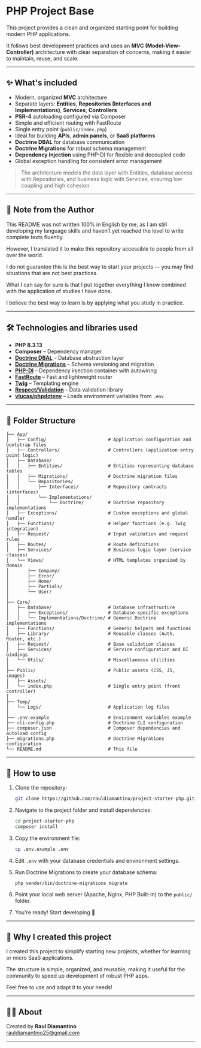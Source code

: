# PHP Project Base

This project provides a clean and organized starting point for building modern PHP applications.

It follows best development practices and uses an **MVC (Model-View-Controller)** architecture with clear separation of concerns, making it easier to maintain, reuse, and scale.

---

## ✨ What's included

* Modern, organized **MVC** architecture  
* Separate layers: **Entities**, **Repositories (Interfaces and Implementations)**, **Services**, **Controllers**  
* **PSR-4** autoloading configured via Composer  
* Simple and efficient routing with FastRoute  
* Single entry point (`public/index.php`)  
* Ideal for building **APIs**, **admin panels**, or **SaaS platforms**  
* **Doctrine DBAL** for database communication  
* **Doctrine Migrations** for robust schema management  
* **Dependency Injection** using PHP-DI for flexible and decoupled code  
* Global exception handling for consistent error management  

> The architecture models the data layer with Entities, database access with Repositories, and business logic with Services, ensuring low coupling and high cohesion.

---

## 📝 Note from the Author

This README was not written 100% in English by me, as I am still developing my language skills and haven’t yet reached the level to write complete texts fluently.

However, I translated it to make this repository accessible to people from all over the world.

I do not guarantee this is the best way to start your projects — you may find situations that are not best practices.

What I can say for sure is that I put together everything I know combined with the application of studies I have done.

I believe the best way to learn is by applying what you study in practice.


---

## 🛠️ Technologies and libraries used

* **PHP 8.3.13**  
* **Composer** – Dependency manager  
* [**Doctrine DBAL**](https://www.doctrine-project.org/projects/dbal.html) – Database abstraction layer  
* [**Doctrine Migrations**](https://www.doctrine-project.org/projects/migrations.html) – Schema versioning and migration  
* [**PHP-DI**](https://php-di.org/) – Dependency injection container with autowiring  
* [**FastRoute**](https://github.com/nikic/FastRoute) – Fast and lightweight router  
* [**Twig**](https://twig.symfony.com/) – Templating engine  
* [**Respect/Validation**](https://respect-validation.readthedocs.io/) – Data validation library  
* [**vlucas/phpdotenv**](https://github.com/vlucas/phpdotenv) – Loads environment variables from `.env`

---

## 📁 Folder Structure

```
├── App/
│   ├── Config/                       # Application configuration and bootstrap files
│   ├── Controllers/                  # Controllers (application entry point logic)
│   ├── Database/
│   │   ├── Entities/                 # Entities representing database tables
│   │   ├── Migrations/               # Doctrine migration files
│   │   └── Repositories/
│   │       ├── Interfaces/           # Repository contracts (interfaces)
│   │       └── Implementations/
│   │           └── Doctrine/         # Doctrine repository implementations
│   ├── Exceptions/                   # Custom exceptions and global handler
│   ├── Functions/                    # Helper functions (e.g. Twig integration)
│   ├── Request/                      # Input validation and request rules
│   ├── Routes/                       # Route definitions
│   ├── Services/                     # Business logic layer (service classes)
│   └── Views/                        # HTML templates organized by domain
│       ├── Company/
│       ├── Error/
│       ├── Home/
│       ├── Partials/
│       └── User/
│
├── Core/
│   ├── Database/                     # Database infrastructure
│   │   ├── Exceptions/               # Database-specific exceptions
│   │   └── Implementations/Doctrine/ # Generic Doctrine implementations
│   ├── Functions/                    # Generic helpers and functions
│   ├── Library/                      # Reusable classes (Auth, Router, etc.)
│   ├── Request/                      # Base validation classes
│   ├── Services/                     # Service configuration and DI bindings
│   └── Utils/                        # Miscellaneous utilities
│
├── Public/                           # Public assets (CSS, JS, images)
│   ├── Assets/
│   └── index.php                     # Single entry point (front controller)
│
├── Temp/
│   └── Logs/                         # Application log files
│
├── .env.example                      # Environment variables example
├── cli-config.php                    # Doctrine CLI configuration
├── composer.json                     # Composer dependencies and autoload config
├── migrations.php                    # Doctrine Migrations configuration
└── README.md                         # This file
```

---

## 🚀 How to use

1. Clone the repository:  
    ```bash
    git clone https://github.com/rauldiamantino/project-starter-php.git
    ```

2. Navigate to the project folder and install dependencies:  
    ```bash
    cd project-starter-php
    composer install
    ```

3. Copy the environment file:  
    ```bash
    cp .env.example .env
    ```

4. Edit `.env` with your database credentials and environment settings.

5. Run Doctrine Migrations to create your database schema:  
    ```bash
    php vendor/bin/doctrine-migrations migrate
    ```

6. Point your local web server (Apache, Nginx, PHP Built-in) to the `public/` folder.

7. You're ready! Start developing 🚀

---

## 🙌 Why I created this project

I created this project to simplify starting new projects, whether for learning or micro SaaS applications.

The structure is simple, organized, and reusable, making it useful for the community to speed up development of robust PHP apps.

Feel free to use and adapt it to your needs!

---

## 👨‍💻 About

Created by **Raul Diamantino**  
rauldiamantino25@gmail.com

---
    
